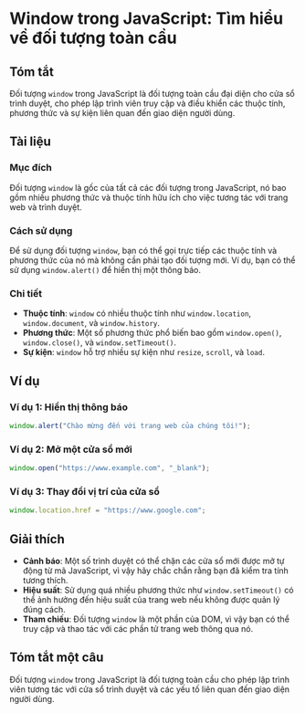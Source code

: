 <!--
Meta Description: # Window trong JavaScript: Tìm hiểu về đối tượng toàn cầu ## Tóm tắt Đối tượng `window` trong JavaScript là đối tượng toàn cầu đại diện cho cửa sổ trì...
Meta Keywords: window, đối, tượng, javascript, trình
-->

# Window trong JavaScript: Tìm hiểu về đối tượng toàn cầu

## Tóm tắt
Đối tượng `window` trong JavaScript là đối tượng toàn cầu đại diện cho cửa sổ trình duyệt, cho phép lập trình viên truy cập và điều khiển các thuộc tính, phương thức và sự kiện liên quan đến giao diện người dùng.

## Tài liệu
### Mục đích
Đối tượng `window` là gốc của tất cả các đối tượng trong JavaScript, nó bao gồm nhiều phương thức và thuộc tính hữu ích cho việc tương tác với trang web và trình duyệt.

### Cách sử dụng
Để sử dụng đối tượng `window`, bạn có thể gọi trực tiếp các thuộc tính và phương thức của nó mà không cần phải tạo đối tượng mới. Ví dụ, bạn có thể sử dụng `window.alert()` để hiển thị một thông báo.

### Chi tiết
- **Thuộc tính**: `window` có nhiều thuộc tính như `window.location`, `window.document`, và `window.history`.
- **Phương thức**: Một số phương thức phổ biến bao gồm `window.open()`, `window.close()`, và `window.setTimeout()`.
- **Sự kiện**: `window` hỗ trợ nhiều sự kiện như `resize`, `scroll`, và `load`.

## Ví dụ
### Ví dụ 1: Hiển thị thông báo
```javascript
window.alert("Chào mừng đến với trang web của chúng tôi!");
```

### Ví dụ 2: Mở một cửa sổ mới
```javascript
window.open("https://www.example.com", "_blank");
```

### Ví dụ 3: Thay đổi vị trí của cửa sổ
```javascript
window.location.href = "https://www.google.com";
```

## Giải thích
- **Cảnh báo**: Một số trình duyệt có thể chặn các cửa sổ mới được mở tự động từ mã JavaScript, vì vậy hãy chắc chắn rằng bạn đã kiểm tra tính tương thích.
- **Hiệu suất**: Sử dụng quá nhiều phương thức như `window.setTimeout()` có thể ảnh hưởng đến hiệu suất của trang web nếu không được quản lý đúng cách.
- **Tham chiếu**: Đối tượng `window` là một phần của DOM, vì vậy bạn có thể truy cập và thao tác với các phần tử trang web thông qua nó.

## Tóm tắt một câu
Đối tượng `window` trong JavaScript là đối tượng toàn cầu cho phép lập trình viên tương tác với cửa sổ trình duyệt và các yếu tố liên quan đến giao diện người dùng.